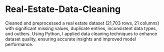 # Real-Estate-Data-Cleaning
Cleaned and preprocessed a real estate dataset (21,703 rows, 21 columns) with significant missing values, duplicate entries, inconsistent data types, and outliers. Using Python, I applied data cleaning techniques to enhance dataset quality, ensuring accurate insights and improved model performance.
